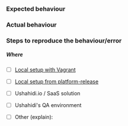 ### Expected behaviour

### Actual behaviour

### Steps to reproduce the behaviour/error


##### Where
- [ ] [Local setup with Vagrant ](https://www.ushahidi.com/support/install-ushahidi#installing-for-development)
- [ ] [Local setup from platform-release ](https://www.ushahidi.com/support/install-ushahidi#installing-the-latest-release)
- [ ] Ushahidi.io / SaaS solution 
- [ ] Ushahidi's QA environment
- [ ] Other (explain): 

